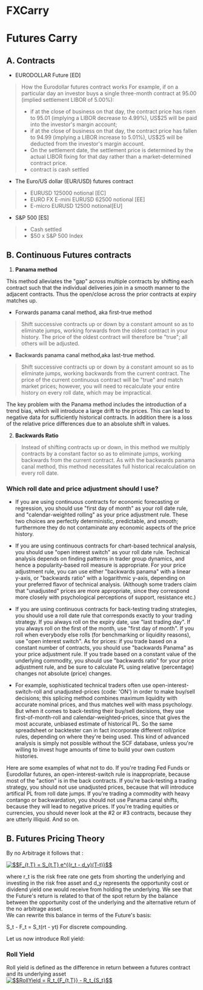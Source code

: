 # FXCarry

# Futures Carry

## A. Contracts 

- EURODOLLAR Future [ED]

>How the Eurodollar futures contract works
For example, if on a particular day an investor buys a single three-month contract at 95.00 (implied settlement LIBOR of 5.00%):
> - if at the close of business on that day, the contract price has risen to 95.01 (implying a LIBOR decrease to 4.99%), US\$25 will be paid into the investor's margin account;
> - if at the close of business on that day, the contract price has fallen to 94.99 (implying a LIBOR increase to 5.01\%), US$25 will be deducted from the investor's margin account.  
> - On the settlement date, the settlement price is determined by the actual LIBOR fixing for that day rather than a market-determined contract price.
> - contract is cash settled

- The Euro/US dollar (EUR/USD) futures contract
> - EURUSD 125000 notional [EC]
> - EURO FX E-mini EURUSD 62500 notional [EE]
> - E-micro EURUSD  12500 notional[EU]

- S&P 500 [ES]
> - Cash settled
> - $50 x S&P 500 Index



## B. Continuous Futures contracts

1.  __Panama method__

This method alleviates the "gap" across multiple contracts by shifting each contract such that the individual deliveries join in a smooth manner to the adjacent contracts. Thus the open/close across the prior contracts at expiry matches up.

- Forwards panama canal method, aka first-true method
>  Shift successive contracts up or down by a constant amount so as to eliminate jumps, working forwards from the oldest contract in your history. The price of the oldest contract will therefore be "true"; all others will be adjusted.

- Backwards panama canal method,aka last-true method.   
> Shift successive contracts up or down by a constant amount so as to eliminate jumps, working backwards from the current contract. The price of the current continuous contract will be "true" and match market prices; however, you will need to recalculate your entire history on every roll date, which may be impractical.

The key problem with the Panama method includes the introduction of a trend bias, which will introduce a large drift to the prices.
This can lead to negative data for sufficiently historical contracts. In addition there is a loss of the relative price differences due to an absolute shift in values.  

2. __Backwards Ratio__
> Instead of shifting contracts up or down, in this method we multiply contracts by a constant factor so as to eliminate jumps, working backwards from the current contract. As with the backwards panama canal method, this method necessitates full historical recalculation on every roll date.

### Which roll date and price adjustment should I use?


- If you are using continuous contracts for economic forecasting or regression, you should use "first day of month" as your roll date rule, and "calendar-weighted rolling" as your price adjustment rule. These two choices are perfectly deterministic, predictable, and smooth; furthermore they do not contaminate any economic aspects of the price history.

- If you are using continuous contracts for chart-based technical analysis, you should use "open interest switch" as your roll date rule. Technical analysis depends on finding patterns in trader group dynamics, and hence a popularity-based roll measure is appropriate. For your price adjustment rule, you can use either "backwards panama" with a linear y-axis, or "backwards ratio" with a logarithmic y-axis, depending on your preferred flavor of technical analysis. (Although some traders claim that "unadjusted" prices are more appropriate, since they correspond more closely with psychological perceptions of support, resistance etc.)

- If you are using continuous contracts for back-testing trading strategies, you should use a roll date rule that corresponds exactly to your trading strategy. If you always roll on the expiry date, use "last trading day". If you always roll on the first of the month, use "first day of month". If you roll when everybody else rolls (for benchmarking or liquidity reasons), use "open interest switch". As for prices: if you trade based on a constant number of contracts, you should use "backwards Panama" as your price adjustment rule. If you trade based on a constant value of the underlying commodity, you should use "backwards ratio" for your price adjustment rule, and be sure to calculate PL using relative (percentage) changes not absolute (price) changes.

- For example, sophisticated technical traders often use open-interest-switch-roll and unadjusted-prices (code: 'ON') in order to make buy/sell decisions; this splicing method combines maximum liquidity with accurate nominal prices, and thus matches well with mass psychology. But when it comes to back-testing their buy/sell decisions, they use first-of-month-roll and calendar-weighted-prices, since that gives the most accurate, unbiased estimate of historical PL. So the same spreadsheet or backtester can in fact incorporate different roll/price rules, depending on where they're being used. This kind of advanced analysis is simply not possible without the SCF database, unless you're willing to invest huge amounts of time to build your own custom histories.

Here are some examples of what not to do. If you're trading Fed Funds or Eurodollar futures, an open-interest-switch rule is inappropriate, because most of the "action" is in the back contracts. If you're back-testing a trading strategy, you should not use unadjusted prices, because that will introduce artifical PL from roll date jumps. If you're trading a commodity with heavy contango or backwardation, you should not use Panama canal shifts, because they will lead to negative prices. If you're trading equities or currencies, you should never look at the #2 or #3 contracts, because they are utterly illiquid. And so on.


## B. Futures Pricing Theory 

By no Arbitrage it follows that :  

<a href="https://www.codecogs.com/eqnedit.php?latex=$$F_{t,T}&space;=&space;S_{t,T}&space;e^{(r_t&space;-&space;d_y)(T-t)}$$" target="_blank"><img src="https://latex.codecogs.com/gif.latex?$$F_{t,T}&space;=&space;S_{t,T}&space;e^{(r_t&space;-&space;d_y)(T-t)}$$" title="$$F_{t,T} = S_{t,T} e^{(r_t - d_y)(T-t)}$$" /></a>  

where r_t is the risk free rate one gets from shorting the underlying and investing in the risk free asset and d_y represents the opportunity cost or dividend yield one would receive from holding the underlying.
We see that the Future's return is related to that of the spot return by the balance between the opportunity cost of the underlying and the alternative return of the no arbitrage asset.  
We can rewrite this balance in terms of the Future's basis:  

S_t -  F_t = S_t(rt - yt)  For discrete compounding.

Let us now introduce Roll yield:

### Roll Yield 

Roll yield is defined as the difference in return between a futures contract and its underlying asset  
<a href="https://www.codecogs.com/eqnedit.php?latex=$$RollYield&space;=&space;R_t_{F_{t,T}}&space;-&space;R_t_{S_t}$$" target="_blank"><img src="https://latex.codecogs.com/gif.latex?$$RollYield&space;=&space;R_t_{F_{t,T}}&space;-&space;R_t_{S_t}$$" title="$$RollYield = R_t_{F_{t,T}} - R_t_{S_t}$$" /></a> 
